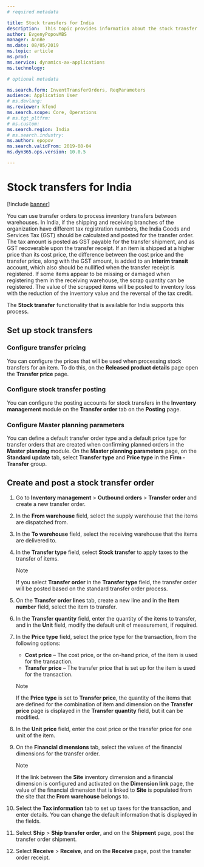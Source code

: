 ```yaml
---
# required metadata

title: Stock transfers for India
description:  This topic provides information about the stock transfer functionality that is available for India in Microsoft Dynamics 365 Finance.
author: EvgenyPopovMBS
manager: AnnBe
ms.date: 08/05/2019
ms.topic: article
ms.prod: 
ms.service: dynamics-ax-applications
ms.technology: 

# optional metadata

ms.search.form: InventTransferOrders, ReqParameters
audience: Application User
# ms.devlang: 
ms.reviewer: kfend
ms.search.scope: Core, Operations
# ms.tgt_pltfrm: 
# ms.custom: 
ms.search.region: India
# ms.search.industry: 
ms.author: epopov
ms.search.validFrom: 2019-08-04
ms.dyn365.ops.version: 10.0.5

---
```


# Stock transfers for India

[!include [banner](../includes/banner.md)]

You can use transfer orders to process inventory transfers between warehouses. In India, if the shipping and receiving branches of the organization have different tax registration numbers, the India Goods and Services Tax (GST) should be calculated and posted for the transfer order. The tax amount is posted as GST payable for the transfer shipment, and as GST recoverable upon the transfer receipt. If an item is shipped at a higher price than its cost price, the difference between the cost price and the transfer price, along with the GST amount, is added to an **Interim transit** account, which also should be nullified when the transfer receipt is registered. If some items appear to be missing or damaged when registering them in the receiving warehouse, the scrap quantity can be registered. The value of the scrapped items will be posted to inventory loss with the reduction of the inventory value and the reversal of the tax credit. 

The **Stock transfer** functionality that is available for India supports this process.

## Set up stock transfers

### Configure transfer pricing

You can configure the prices that will be used when processing stock transfers for an item. To do this, on the **Released product details** page open the **Transfer price** page.

### Configure stock transfer posting

You can configure the posting accounts for stock transfers in the **Inventory management** module on the **Transfer order** tab on the **Posting** page. 

### Configure Master planning parameters

You can define a default transfer order type and a default price type for transfer orders that are created when confirming planned orders in the **Master planning** module. On the **Master planning parameters** page, on the **Standard update** tab, select **Transfer type** and **Price type** in the **Firm - Transfer** group.

## Create and post a stock transfer order

1. Go to **Inventory management** > **Outbound orders** > **Transfer order** and create a new transfer order.
2. In the **From warehouse** field, select the supply warehouse that the items are dispatched from.
3. In the **To warehouse** field, select the receiving warehouse that the items are delivered to.
4. In the **Transfer type** field, select **Stock transfer** to apply taxes to the transfer of items.
    

    > [!NOTE]
    > If you select **Transfer order** in the **Transfer type** field, the transfer order will be posted based on the standard transfer order process.

5. On the **Transfer order lines** tab, create a new line and in the **Item number** field, select the item to transfer.
6. In the **Transfer quantity** field, enter the quantity of the items to transfer, and in the **Unit** field, modify the default unit of measurement, if required.
7. In the **Price type** field, select the price type for the transaction, from the following options:
    
    - **Cost price** – The cost price, or the on-hand price, of the item is used for the transaction.
    - **Transfer price** – The transfer price that is set up for the item is used for the transaction.
    
    > [!NOTE]
    > If the **Price type** is set to **Transfer price**, the quantity of the items that are defined for the combination of item and dimension on the **Transfer price** page is displayed in the **Transfer quantity** field, but it can be modified.

8. In the **Unit price** field, enter the cost price or the transfer price for one unit of the item.
9. On the **Financial dimensions** tab, select the values of the financial dimensions for the transfer order. 

    > [!NOTE]
    > If the link between the **Site** inventory dimension and a financial dimension is configured and activated on the **Dimension link** page, the value of the financial dimension that is linked to **Site** is populated from the site that the **From warehouse** belongs to.

10. Select the **Tax information** tab to set up taxes for the transaction, and enter details. You can change the default information that is displayed in the fields.
11. Select **Ship** > **Ship transfer order**, and on the **Shipment** page, post the transfer order shipment.
12. Select **Receive** > **Receive**, and on the **Receive** page, post the transfer order receipt.
